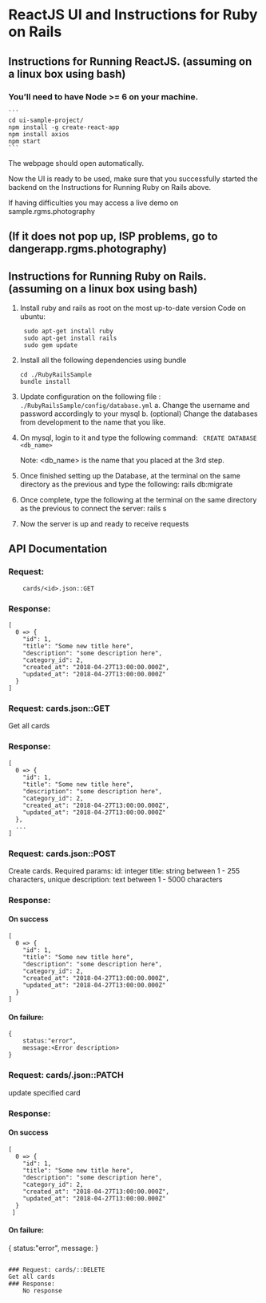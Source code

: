 # ReactJS UI and Instructions for Ruby on Rails

## Instructions for Running ReactJS.  (assuming on a linux box using bash)

### You’ll need to have Node >= 6 on your machine.
	```
	cd ui-sample-project/
	npm install -g create-react-app
	npm install axios
	npm start
	```

The webpage should open automatically.

Now the UI is ready to be used, make sure that you successfully started the backend on the Instructions for Running Ruby on Rails above.

If having difficulties you may access a live demo on sample.rgms.photography  
## 													(If it does not pop up, ISP problems, go to dangerapp.rgms.photography)






## Instructions for Running Ruby on Rails. (assuming on a linux box using bash)

1. Install ruby and rails as root on the most up-to-date version
   Code on ubuntu:
   ```
	sudo apt-get install ruby
	sudo apt-get install rails
	sudo gem update
	```
2. Install all the following dependencies using bundle
	```
	cd ./RubyRailsSample
	bundle install
	```
3. Update configuration on the following file : ```./RubyRailsSample/config/database.yml```
	a. Change the username and password accordingly to your mysql
	b. (optional) Change the databases from development to the name that you like.
4. On mysql, login to it and type the following command:
	```	CREATE DATABASE <db_name>```

	Note: <db_name> is the name that you placed at the 3rd step.
5. Once finished setting up the Database, at the terminal on the same directory as the previous and type the following:
	rails db:migrate
6. Once complete, type the following at the terminal on the same directory as the previous to connect the server:
	rails s
7. Now the server is up and ready to receive requests

## API Documentation

### Request: 
		cards/<id>.json::GET

### Response:
```
[
  0 => {
    "id": 1,
    "title": "Some new title here",
    "description": "some description here",
    "category_id": 2,
    "created_at": "2018-04-27T13:00:00.000Z",
    "updated_at": "2018-04-27T13:00:00.000Z"
  }
]
```

### Request: cards.json::GET
Get all cards

### Response: 
```
[
  0 => {
    "id": 1,
    "title": "Some new title here",
    "description": "some description here",
    "category_id": 2,
    "created_at": "2018-04-27T13:00:00.000Z",
    "updated_at": "2018-04-27T13:00:00.000Z"
  },
  ...
]
```

### Request: cards.json::POST
Create cards.
Required params:
	id: integer
	title: string between 1 - 255 characters, unique
	description: text between 1 - 5000 characters
	
### Response: 
#### On success
```
[
  0 => {
    "id": 1,
    "title": "Some new title here",
    "description": "some description here",
    "category_id": 2,
    "created_at": "2018-04-27T13:00:00.000Z",
    "updated_at": "2018-04-27T13:00:00.000Z"
  }
]
```
#### On failure:
```
{
	status:"error", 
	message:<Error description>
}
```

### Request: cards/<id>.json::PATCH
update specified card

### Response: 
#### On success
```
[
  0 => {
    "id": 1,
    "title": "Some new title here",
    "description": "some description here",
    "category_id": 2,
    "created_at": "2018-04-27T13:00:00.000Z",
    "updated_at": "2018-04-27T13:00:00.000Z"
  }
 ]
```
#### On failure:
{
	status:"error", 
	message:<Error description>
}
```

### Request: cards/::DELETE
Get all cards
### Response: 
	No response


	
	
	
